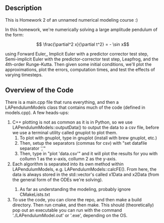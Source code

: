 ## Description
This is Homework 2 of an unnamed numerical modeling course :)

In this homework, we're numerically solving a large amplitude pendulum of the form:

$$ \frac{\partial^2 x}{\partial t^2} = - \sin x$$

using Forward Euler,, Implicit Euler with a predictor corrector test step, Semi-implicit Euler with the predictor-corrector test step, Leapfrog, and the 4th-order Runge-Kutta. Then given some initial conditions, we'll plot the approximations, plot the errors, computation times, and test the effects of varying timesteps.

## Overview of the Code
There is a main.cpp file that runs everything, and then a LAPendulumModels class that contains much of the code (defined in models.cpp). A few heads-ups:

1. C++ plotting is not as common as it is in Python, so we use LAPendulumModels::outputData() to output the data to a csv file, before we use a terminal utility called gnuplot to plot them.
	1. To plot with gnuplot, type in gnuplot (install with brew gnuplot, etc.)
	1. Then, setup the separators (commas for csv) with "set datafile separator ','"
	1. Then, type in "plot 'data.csv'" and it will plot the results for you with collumn 1 as the x-axis, collumn 2 as the y-axis.
1. Each algorithm is separated into its own method within LAPendulumModels, e.g. LAPendulumModels::calcFE(). From here, the data is always stored in the std::vector<double>'s called x1Data and x2Data (from the general form of the ODEs we're solving).
	1. As far as understanding the modeling, probably ignore CMakeLists.txt
1. To use the code, you can clone the repo, and then make a build directory. Then run cmake, and then make. This should (theoretically) pop out an executable you can run with the command './LAPendulumModel.out' or '.exe', depending on the OS.
 
